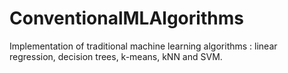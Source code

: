 # ConventionalMLAlgorithms
Implementation of traditional machine learning algorithms : linear regression, decision trees, k-means, kNN and SVM.
